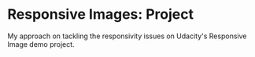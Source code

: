 # Responsive Images: Project #

My approach on tackling the responsivity issues on Udacity's Responsive Image demo project.
